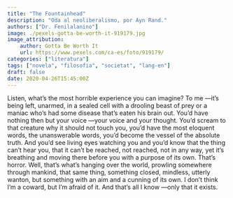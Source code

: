 ```yaml
---
title: "The Fountainhead"
description: "Oda al neoliberalismo, por Ayn Rand."
authors: ["Dr. Fenilalanino"]
image: ./pexels-gotta-be-worth-it-919179.jpg
image_attribution:
    author: Gotta Be Worth It
    url: https://www.pexels.com/ca-es/foto/919179/
categories: ["literatura"]
tags: ["novela", "filosofia", "societat", "lang-en"]
draft: false
date: 2020-04-26T15:45:00Z
---
```


Listen, what’s the most horrible experience you can imagine? To me —it’s being left, unarmed, in a sealed cell with a drooling beast of prey or a maniac who’s had some disease that’s eaten his brain out. You’d have nothing then but your voice —your voice and your thought. You’d scream to that creature why it should not touch you, you’d have the most eloquent words, the unanswerable words, you’d become the vessel of the absolute truth. And you’d see living eyes watching you and you’d know that the thing can’t hear you, that it can’t be reached, not reached, not in any way, yet it’s breathing and moving there before you with a purpose of its own. That’s horror. Well, that’s what’s hanging over the world, prowling somewhere through mankind, that same thing, something closed, mindless, utterly wanton, but something with an aim and a cunning of its own. I don’t think I’m a coward, but I’m afraid of it. And that’s all I know —only that it exists.
